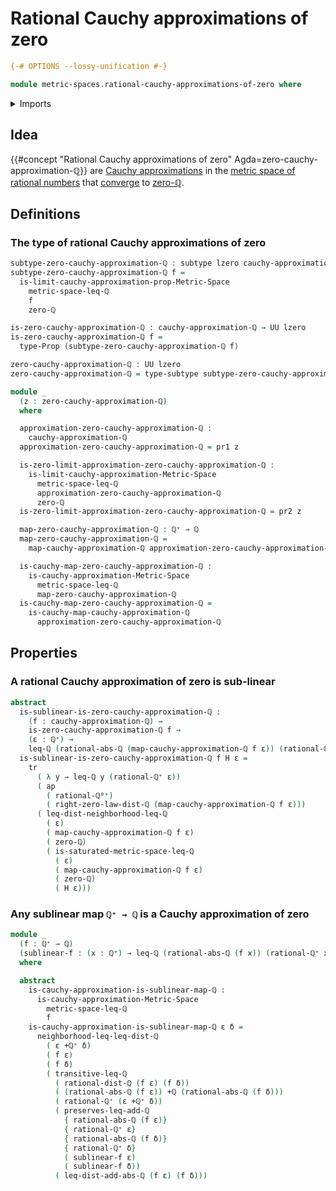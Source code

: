 # Rational Cauchy approximations of zero

```agda
{-# OPTIONS --lossy-unification #-}

module metric-spaces.rational-cauchy-approximations-of-zero where
```

<details><summary>Imports</summary>

```agda
open import elementary-number-theory.absolute-value-rational-numbers
open import elementary-number-theory.addition-rational-numbers
open import elementary-number-theory.distance-rational-numbers
open import elementary-number-theory.inequality-rational-numbers
open import elementary-number-theory.nonnegative-rational-numbers
open import elementary-number-theory.positive-rational-numbers
open import elementary-number-theory.rational-numbers

open import foundation.action-on-identifications-functions
open import foundation.dependent-pair-types
open import foundation.propositions
open import foundation.subtypes
open import foundation.transport-along-identifications
open import foundation.universe-levels

open import metric-spaces.cauchy-approximations-metric-spaces
open import metric-spaces.convergent-cauchy-approximations-metric-spaces
open import metric-spaces.limits-of-cauchy-approximations-premetric-spaces
open import metric-spaces.metric-space-of-rational-numbers
open import metric-spaces.metric-spaces
open import metric-spaces.rational-cauchy-approximations
```

</details>

## Idea

{{#concept "Rational Cauchy approximations of zero" Agda=zero-cauchy-approximation-ℚ}}
are
[Cauchy approximations](metric-spaces.cauchy-approximations-metric-spaces.md) in
the
[metric space of rational numbers](metric-spaces.metric-space-of-rational-numbers.md)
that [converge](metric-spaces.convergent-cauchy-approximations-metric-spaces.md)
to [zero-ℚ](elementary-number-theory.rational-numbers.md).

## Definitions

### The type of rational Cauchy approximations of zero

```agda
subtype-zero-cauchy-approximation-ℚ : subtype lzero cauchy-approximation-ℚ
subtype-zero-cauchy-approximation-ℚ f =
  is-limit-cauchy-approximation-prop-Metric-Space
    metric-space-leq-ℚ
    f
    zero-ℚ

is-zero-cauchy-approximation-ℚ : cauchy-approximation-ℚ → UU lzero
is-zero-cauchy-approximation-ℚ f =
  type-Prop (subtype-zero-cauchy-approximation-ℚ f)

zero-cauchy-approximation-ℚ : UU lzero
zero-cauchy-approximation-ℚ = type-subtype subtype-zero-cauchy-approximation-ℚ

module _
  (z : zero-cauchy-approximation-ℚ)
  where

  approximation-zero-cauchy-approximation-ℚ :
    cauchy-approximation-ℚ
  approximation-zero-cauchy-approximation-ℚ = pr1 z

  is-zero-limit-approximation-zero-cauchy-approximation-ℚ :
    is-limit-cauchy-approximation-Metric-Space
      metric-space-leq-ℚ
      approximation-zero-cauchy-approximation-ℚ
      zero-ℚ
  is-zero-limit-approximation-zero-cauchy-approximation-ℚ = pr2 z

  map-zero-cauchy-approximation-ℚ : ℚ⁺ → ℚ
  map-zero-cauchy-approximation-ℚ =
    map-cauchy-approximation-ℚ approximation-zero-cauchy-approximation-ℚ

  is-cauchy-map-zero-cauchy-approximation-ℚ :
    is-cauchy-approximation-Metric-Space
      metric-space-leq-ℚ
      map-zero-cauchy-approximation-ℚ
  is-cauchy-map-zero-cauchy-approximation-ℚ =
    is-cauchy-map-cauchy-approximation-ℚ
      approximation-zero-cauchy-approximation-ℚ
```

## Properties

### A rational Cauchy approximation of zero is sub-linear

```agda
abstract
  is-sublinear-is-zero-cauchy-approximation-ℚ :
    (f : cauchy-approximation-ℚ) →
    is-zero-cauchy-approximation-ℚ f →
    (ε : ℚ⁺) →
    leq-ℚ (rational-abs-ℚ (map-cauchy-approximation-ℚ f ε)) (rational-ℚ⁺ ε)
  is-sublinear-is-zero-cauchy-approximation-ℚ f H ε =
    tr
      ( λ y → leq-ℚ y (rational-ℚ⁺ ε))
      ( ap
        ( rational-ℚ⁰⁺)
        ( right-zero-law-dist-ℚ (map-cauchy-approximation-ℚ f ε)))
      ( leq-dist-neighborhood-leq-ℚ
        ( ε)
        ( map-cauchy-approximation-ℚ f ε)
        ( zero-ℚ)
        ( is-saturated-metric-space-leq-ℚ
          ( ε)
          ( map-cauchy-approximation-ℚ f ε)
          ( zero-ℚ)
          ( H ε)))
```

### Any sublinear map `ℚ⁺ → ℚ` is a Cauchy approximation of zero

```agda
module _
  (f : ℚ⁺ → ℚ)
  (sublinear-f : (x : ℚ⁺) → leq-ℚ (rational-abs-ℚ (f x)) (rational-ℚ⁺ x))
  where

  abstract
    is-cauchy-approximation-is-sublinear-map-ℚ :
      is-cauchy-approximation-Metric-Space
        metric-space-leq-ℚ
        f
    is-cauchy-approximation-is-sublinear-map-ℚ ε δ =
      neighborhood-leq-leq-dist-ℚ
        ( ε +ℚ⁺ δ)
        ( f ε)
        ( f δ)
        ( transitive-leq-ℚ
          ( rational-dist-ℚ (f ε) (f δ))
          ( (rational-abs-ℚ (f ε)) +ℚ (rational-abs-ℚ (f δ)))
          ( rational-ℚ⁺ (ε +ℚ⁺ δ))
          ( preserves-leq-add-ℚ
            { rational-abs-ℚ (f ε)}
            { rational-ℚ⁺ ε}
            { rational-abs-ℚ (f δ)}
            { rational-ℚ⁺ δ}
            ( sublinear-f ε)
            ( sublinear-f δ))
          ( leq-dist-add-abs-ℚ (f ε) (f δ)))
```
